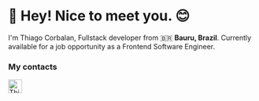 <h1> 👋 Hey! Nice to meet you. 😊</h1>

<p>I'm Thiago Corbalan, Fullstack developer from 🇧🇷 <strong>Bauru, Brazil</strong>. Currently available for a job opportunity as a Frontend Software Engineer.</p>

### My contacts
<a href="https://www.linkedin.com/in/thiagocorbalan" target="_blank"><img alt="Thiago-Linkding" height="28" width="28" src="https://cdn.jsdelivr.net/gh/devicons/devicon/icons/linkedin/linkedin-original.svg"></a>


